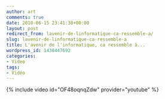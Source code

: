 ```yaml
---
author: art
comments: true
date: 2010-06-15 23:41:38+00:00
layout: post
redirect_from: lavenir-de-linformatique-ca-ressemble-a/
slug: lavenir-de-linformatique-ca-ressemble-a
title: L'avenir de l'informatique, ca ressemble à...
wordpress_id: 1438447692
categories:
- Video
tags:
- Vidéo
---
```


{% include video id="OF48oqnqZdw" provider="youtube" %}
